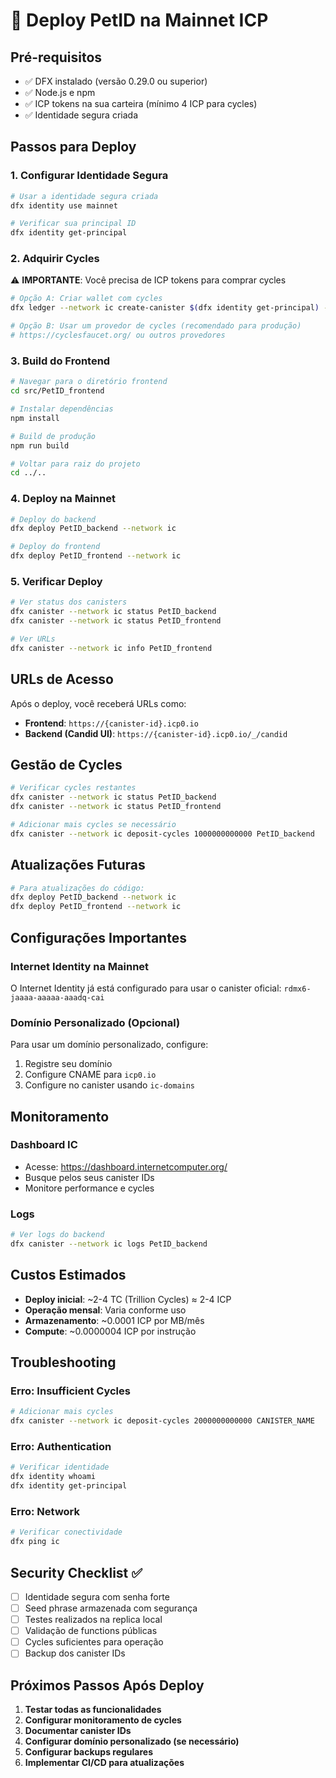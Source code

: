 # 🚀 Deploy PetID na Mainnet ICP

## Pré-requisitos
- ✅ DFX instalado (versão 0.29.0 ou superior)
- ✅ Node.js e npm
- ✅ ICP tokens na sua carteira (mínimo 4 ICP para cycles)
- ✅ Identidade segura criada

## Passos para Deploy

### 1. **Configurar Identidade Segura**
```bash
# Usar a identidade segura criada
dfx identity use mainnet

# Verificar sua principal ID
dfx identity get-principal
```

### 2. **Adquirir Cycles** 
⚠️ **IMPORTANTE**: Você precisa de ICP tokens para comprar cycles

```bash
# Opção A: Criar wallet com cycles
dfx ledger --network ic create-canister $(dfx identity get-principal) --amount 4

# Opção B: Usar um provedor de cycles (recomendado para produção)
# https://cyclesfaucet.org/ ou outros provedores
```

### 3. **Build do Frontend**
```bash
# Navegar para o diretório frontend
cd src/PetID_frontend

# Instalar dependências
npm install

# Build de produção
npm run build

# Voltar para raiz do projeto
cd ../..
```

### 4. **Deploy na Mainnet**
```bash
# Deploy do backend
dfx deploy PetID_backend --network ic

# Deploy do frontend
dfx deploy PetID_frontend --network ic
```

### 5. **Verificar Deploy**
```bash
# Ver status dos canisters
dfx canister --network ic status PetID_backend
dfx canister --network ic status PetID_frontend

# Ver URLs
dfx canister --network ic info PetID_frontend
```

## URLs de Acesso

Após o deploy, você receberá URLs como:
- **Frontend**: `https://{canister-id}.icp0.io`
- **Backend (Candid UI)**: `https://{canister-id}.icp0.io/_/candid`

## Gestão de Cycles

```bash
# Verificar cycles restantes
dfx canister --network ic status PetID_backend
dfx canister --network ic status PetID_frontend

# Adicionar mais cycles se necessário
dfx canister --network ic deposit-cycles 1000000000000 PetID_backend
```

## Atualizações Futuras

```bash
# Para atualizações do código:
dfx deploy PetID_backend --network ic
dfx deploy PetID_frontend --network ic
```

## Configurações Importantes

### Internet Identity na Mainnet
O Internet Identity já está configurado para usar o canister oficial:
`rdmx6-jaaaa-aaaaa-aaadq-cai`

### Domínio Personalizado (Opcional)
Para usar um domínio personalizado, configure:
1. Registre seu domínio
2. Configure CNAME para `icp0.io`
3. Configure no canister usando `ic-domains`

## Monitoramento

### Dashboard IC
- Acesse: https://dashboard.internetcomputer.org/
- Busque pelos seus canister IDs
- Monitore performance e cycles

### Logs
```bash
# Ver logs do backend
dfx canister --network ic logs PetID_backend
```

## Custos Estimados

- **Deploy inicial**: ~2-4 TC (Trillion Cycles) ≈ 2-4 ICP
- **Operação mensal**: Varia conforme uso
- **Armazenamento**: ~0.0001 ICP por MB/mês
- **Compute**: ~0.0000004 ICP por instrução

## Troubleshooting

### Erro: Insufficient Cycles
```bash
# Adicionar mais cycles
dfx canister --network ic deposit-cycles 2000000000000 CANISTER_NAME
```

### Erro: Authentication
```bash
# Verificar identidade
dfx identity whoami
dfx identity get-principal
```

### Erro: Network
```bash
# Verificar conectividade
dfx ping ic
```

## Security Checklist ✅

- [ ] Identidade segura com senha forte
- [ ] Seed phrase armazenada com segurança
- [ ] Testes realizados na replica local
- [ ] Validação de functions públicas
- [ ] Cycles suficientes para operação
- [ ] Backup dos canister IDs

## Próximos Passos Após Deploy

1. **Testar todas as funcionalidades**
2. **Configurar monitoramento de cycles**
3. **Documentar canister IDs**
4. **Configurar domínio personalizado (se necessário)**
5. **Configurar backups regulares**
6. **Implementar CI/CD para atualizações**
